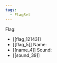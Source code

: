 ```yaml
---
tags:
  - FlagSet
---
```

Flag:
- [[flag_12143]]
- [[flag_5]]
Name:
- [[name_4]]
Sound:
- [[sound_39]]

